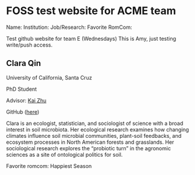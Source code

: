 # FOSS test website for ACME team

Name: 
Institution:
Job/Research:
Favorite RomCom:




Test github website for team E (Wednesdays)
This is Amy, just testing write/push access.

## Clara Qin

University of California, Santa Cruz

PhD Student

Advisor: [Kai Zhu](https://zhulab.ucsc.edu/)

GitHub ([here](https://github.com/claraqin))

Clara is an ecologist, statistician, and sociologist of science with a broad interest in soil microbiota. Her ecological research examines how changing climates influence soil microbial communities, plant-soil feedbacks, and ecosystem processes in North American forests and grasslands. Her sociological research explores the “probiotic turn” in the agronomic sciences as a site of ontological politics for soil.

Favorite romcom: Happiest Season
